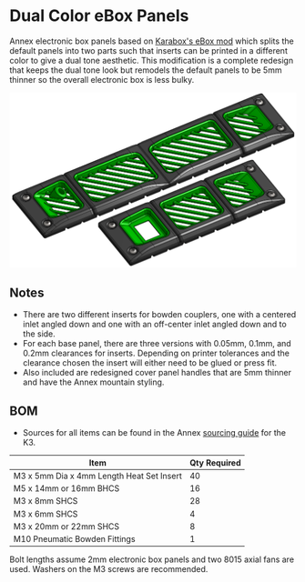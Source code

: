 # Dual Color eBox Panels

Annex electronic box panels based on [Karabox's eBox mod](https://github.com/karabox/MISC/tree/main/Annex%20Mods/K3%20eBox%20mod) which splits the default panels into two parts such that inserts can be printed in a different color to give a dual tone aesthetic. This modification is a complete redesign that keeps the dual tone look but remodels the default panels to be 5mm thinner so the overall electronic box is less bulky.

![Panel_CAD](Images/panel_cad.png)

## Notes

- There are two different inserts for bowden couplers, one with a centered inlet angled down and one with an off-center inlet angled down and to the side.
- For each base panel, there are three versions with 0.05mm, 0.1mm, and 0.2mm clearances for inserts. Depending on printer tolerances and the clearance chosen the insert will either need to be glued or press fit.
- Also included are redesigned cover panel handles that are 5mm thinner and have the Annex mountain styling.

## BOM
- Sources for all items can be found in the Annex [sourcing guide](https://docs.google.com/spreadsheets/d/1O3eyVuQ6M4F03MJSDs4Z71_XyNjXL5HFTZr1jsaAtRc/htmlview#) for the K3.

| Item                                                             | Qty Required  |
| ---                                                              | ---           |
| M3 x 5mm Dia x 4mm Length Heat Set Insert                        | 40            |
| M5 x 14mm or 16mm BHCS                                           | 16            |
| M3 x 8mm SHCS                                                    | 28            |
| M3 x 6mm SHCS                                                    | 4             |
| M3 x 20mm or 22mm SHCS                                           | 8             |
| M10 Pneumatic Bowden Fittings                                    | 1             |

Bolt lengths assume 2mm electronic box panels and two 8015 axial fans are used. Washers on the M3 screws are recommended.
